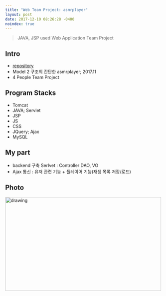 ```yaml
---
title: "Web Team Project: asmrplayer"
layout: post
date: 2017-12-10 08:26:28 -0400
noindex: true
---
```


> JAVA, JSP used Web Application Team Project

## Intro
- [repository](https://github.com/blackjayH/java-asmrplayer)
- Model 2 구조의 간단한 asmrplayer; 2017.11
- 4 People Team Project

## Program Stacks
- Tomcat
- JAVA; Servlet
- JSP
- JS
- CSS
- JQuery; Ajax
- MySQL

## My part
- backend 구축
Serlvet : Controller
DAO, VO
- Ajax 통신 : 유저 관련 기능 + 플레이어 기능(재생 목록 저장/로드)

## Photo
<img src="/assets/images/2.JPG" alt="drawing" width="500" height="300"/>
